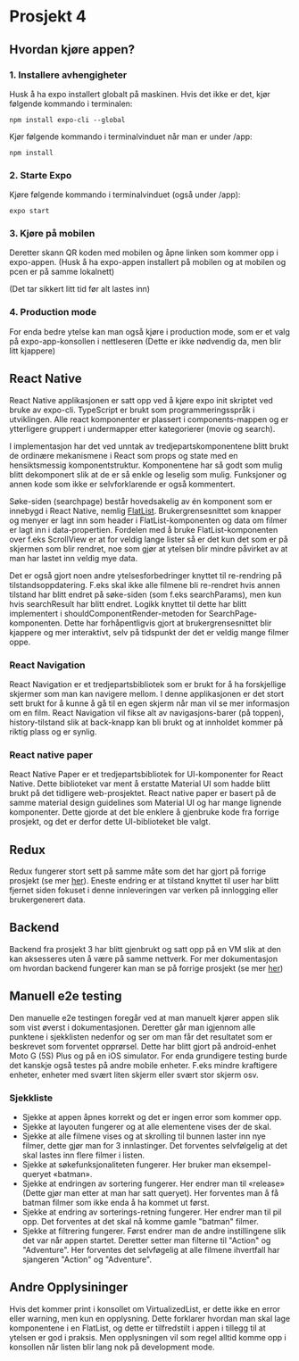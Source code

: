 # Prosjekt 4

## Hvordan kjøre appen?

### 1. Installere avhengigheter
Husk å ha expo installert globalt på maskinen. Hvis det ikke er det, kjør følgende kommando i terminalen:

`npm install expo-cli --global`

Kjør følgende kommando i terminalvinduet når man er under /app:

`npm install`

### 2. Starte Expo
Kjøre følgende kommando i terminalvinduet (også under /app):

`expo start`

### 3. Kjøre på mobilen
Deretter skann QR koden med mobilen og åpne linken som kommer opp i expo-appen. (Husk å ha expo-appen installert på mobilen og at mobilen og pcen er på samme lokalnett)

(Det tar sikkert litt tid før alt lastes inn)

### 4. Production mode
For enda bedre ytelse kan man også kjøre i production mode, som er et valg på expo-app-konsollen i nettleseren (Dette er ikke nødvendig da, men blir litt kjappere)


## React Native
React Native applikasjonen er satt opp ved å kjøre expo init skriptet ved bruke av expo-cli. TypeScript er brukt som programmeringsspråk i utviklingen. Alle react komponenter er plassert i components-mappen og er ytterligere gruppert i undermapper etter kategorierer (movie og search).

I implementasjon har det ved unntak av tredjepartskomponentene blitt brukt de ordinære mekanismene i React som props og state med en hensiktsmessig komponentstruktur. Komponentene har så godt som mulig blitt dekomponert slik at de er så enkle og leselig som mulig. Funksjoner og annen kode som ikke er selvforklarende er også kommentert.

Søke-siden (searchpage) består hovedsakelig av én komponent som er innebygd i React Native, nemlig [FlatList](https://reactnative.dev/docs/flatlist). Brukergrensesnittet som knapper og menyer er lagt inn som header i FlatList-komponenten og data om filmer er lagt inn i data-propertien. Fordelen med å bruke FlatList-komponenten over f.eks ScrollView er at for veldig lange lister så er det kun det som er på skjermen som blir rendret, noe som gjør at ytelsen blir mindre påvirket av at man har lastet inn veldig mye data.

Det er også gjort noen andre ytelsesforbedringer knyttet til re-rendring på tilstandsoppdatering. F.eks skal ikke alle filmene bli re-rendret hvis annen tilstand har blitt endret på søke-siden (som f.eks searchParams), men kun hvis searchResult har blitt endret. Logikk knyttet til dette har blitt implementert i shouldComponentRender-metoden for SearchPage-komponenten. Dette har forhåpentligvis gjort at brukergrensesnittet blir kjappere og mer interaktivt, selv på tidspunkt der det er veldig mange filmer oppe.


### React Navigation
React Navigation er et tredjepartsbibliotek som er brukt for å ha forskjellige skjermer som man kan navigere mellom. I denne applikasjonen er det stort sett brukt for å kunne å gå til en egen skjerm når man vil se mer informasjon om en film. React Navigation vil fikse alt av navigasjons-barer (på toppen), history-tilstand slik at back-knapp kan bli brukt og at innholdet kommer på riktig plass og er synlig. 

### React native paper
React Native Paper er et tredjepartsbibliotek for UI-komponenter for React Native. Dette biblioteket var ment å erstatte Material UI som hadde blitt brukt på det tidligere web-prosjektet. React native paper er basert på de samme material design guidelines som Material UI og har mange lignende komponenter. Dette gjorde at det ble enklere å gjenbruke kode fra forrige prosjekt, og det er derfor dette UI-biblioteket ble valgt. 

## Redux
Redux fungerer stort sett på samme måte som det har gjort på forrige prosjekt (se mer [her](https://gitlab.stud.idi.ntnu.no/it2810-h20/team-24/prosjekt-3/-/blob/master/README.md#redux)). Eneste endring er at tilstand knyttet til user har blitt fjernet siden fokuset i denne innleveringen var verken på innlogging eller brukergenerert data.

## Backend
Backend fra prosjekt 3 har blitt gjenbrukt og satt opp på en VM slik at den kan aksesseres uten å være på samme nettverk. For mer dokumentasjon om hvordan backend fungerer kan man se på forrige prosjekt (se mer [her](https://gitlab.stud.idi.ntnu.no/it2810-h20/team-24/prosjekt-3/-/blob/master/README.md#backend))


## Manuell e2e testing

Den manuelle e2e testingen foregår ved at man manuelt kjører appen slik som vist øverst i dokumentasjonen. Deretter går man igjennom alle punktene i sjekklisten nedenfor og ser om man får det resultatet som er beskrevet som forventet opprørsel. Dette har blitt gjort på android-enhet Moto G (5S) Plus og på en iOS simulator. For enda grundigere testing burde det kanskje også testes på andre mobile enheter. F.eks mindre kraftigere enheter, enheter med svært liten skjerm eller svært stor skjerm osv.

### Sjekkliste
* Sjekke at appen åpnes korrekt og det er ingen error som kommer opp.
* Sjekke at layouten fungerer og at alle elementene vises der de skal.
* Sjekke at alle filmene vises og at skrolling til bunnen laster inn nye filmer, dette gjør man for 3 innlastinger. Det forventes selvfølgelig at det skal lastes inn flere filmer i listen.
* Sjekke at søkefunksjonaliteten fungerer. Her bruker man eksempel-queryet «batman».
* Sjekke at endringen av sortering fungerer. Her endrer man til «release» (Dette gjør man etter at man har satt queryet). Her forventes man å få batman filmer som ikke enda å ha kommet ut først.
* Sjekke at endring av sorterings-retning fungerer. Her endrer man til pil opp. Det forventes at det skal nå komme gamle "batman" filmer.
* Sjekke at filtrering fungerer. Først endrer man de andre instillingene slik det var når appen startet. Deretter setter man filterne til "Action" og "Adventure". Her forventes det selvføgelig at alle filmene ihvertfall har sjangeren "Action" og "Adventure".


## Andre Opplysininger
Hvis det kommer print i konsollet om VirtualizedList, er dette ikke en error eller warning, men kun en opplysning. Dette forklarer hvordan man skal lage komponentene i en FlatList, og dette er tilfredstilt i appen i tillegg til at ytelsen er god i praksis. Men opplysningen vil som regel alltid komme opp i konsollen når listen blir lang nok på development mode.